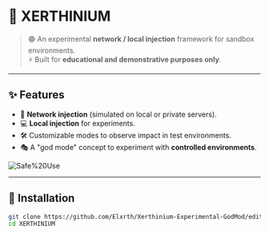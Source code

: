 # 🌌 XERTHINIUM

> 🟣 An experimental **network / local injection** framework for sandbox environments.  
> ⚡ Built for **educational and demonstrative purposes only**.

---

## ✨ Features
- 🔗 **Network injection** (simulated on local or private servers).  
- 💻 **Local injection** for experiments.  
- 🛠️ Customizable modes to observe impact in test environments.  
- 🎭 A "god mode" concept to experiment with **controlled environments**.  

![Safe%20Use](https://img.shields.io/badge/use-sandbox%20only-red)

---
## 📂 Installation
```bash
git clone https://github.com/Elxrth/Xerthinium-Experimental-GodMod/edit/main/README.md
cd XERTHINIUM
